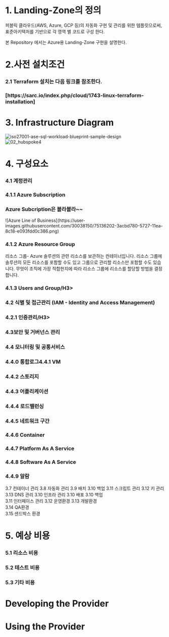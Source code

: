 # 1. Landing-Zone의 정의
퍼블릭 클라우드(AWS, Azure, GCP 등)의 자동화 구현 및 관리를 위한 템플릿으로써, 표준아키텍처를 기반으로 각 영역 별 코드로 구성 한다.

본 Repository 에서는 Azure용 Landing-Zone 구현을 설명한다.


# 2.사전 설치조건
<H3>2.1 Terraform 설치는 다음 링크를 참조한다.  </H3>  
<H3>[https://sarc.io/index.php/cloud/1743-linux-terraform-installation]</H3>    

# 3. Infrastructure Diagram  
![iso27001-ase-sql-workload-blueprint-sample-design](https://user-images.githubusercontent.com/30038150/75132423-32b96b00-571a-11ea-8c1a-0a0870720862.png)  
![02_hubspoke4](https://user-images.githubusercontent.com/30038150/75123212-d853e680-56e8-11ea-8c40-330ba8050592.png)  


# 4. 구성요소

<H3>4.1 계정관리</H3>  
<H3>4.1.1 Azure Subscription</H3>  
<H3>Azure Subcription은 블라블라~~   </H3>  
![Azure Line of Business](https://user-images.githubusercontent.com/30038150/75136202-3acbd780-5727-11ea-8c18-e093fdd0c386.png)  


<H3>4.1.2 Azure Resource Group</H3>  
리소스 그룹- Azure 솔루션의 관련 리소스를 보관하는 컨테이너입니다. 리소스 그룹에 솔루션의 모든 리소스를 포함할 수도 있고 그룹으로 관리할 리소스만 포함할 수도 있습니다. 무엇이 조직에 가장 적합한지에 따라 리소스 그룹에 리소스를 할당할 방법을 결정합니다.  

<H3>4.1.3 Users and Group/H3>    

<H3>4.2 식별 및 접근관리 (IAM - Identity and Access Management)</H3>  
<H3>4.2.1 인증관리/H3>  

<H3>4.3보안 및 거버넌스 관리</H3>  

<H3>4.4 모니터링 및 공통서비스</H3>  
    <H3>4.4.0 통합로그</H3)
    <H3>4.4.1 VM</H3> 
    <H3>4.4.2 스토리지</H3>  
    <H3>4.4.3 어플리케이션</H3>  
    <H3>4.4.4 로드밸런싱</H3>  
    <H3>4.4.5 네트워크 구간</H3>  
    <H3>4.4.6 Container</H3> 
    <H3>4.4.7 Platform As A Service</H3>  
    <H3>4.4.8 Software As A Service</H3>  
    <H3>4.4.9 알람</H3>  


3.7 컨테이너 관리
3.8 자동화 관리
3.9 배치
3.10 백업
3.11 스크립트 관리
3.12 키 관리
3.13 DNS 관리
3.10 인프라 관리
3.10 배포
3.10 백업  
3.11 인터페이스 관리
3.12 운영환경
3.13 개발환경  
3.14 QA환경  
3.15 샌드박스 환경  

# 5. 예상 비용
<H3>5.1 리소스 비용</H3>  
<H3>5.2 테스트 비용</H3>  
<H3>5.3 기타 비용</H3>  

# Developing the Provider


# Using the Provider
